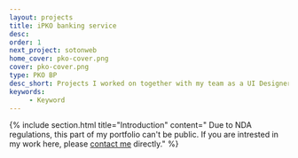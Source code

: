 ```yaml
---
layout: projects
title: iPKO banking service
desc: 
order: 1
next_project: sotonweb
home_cover: pko-cover.png
cover: pko-cover.png
type: PKO BP
desc_short: Projects I worked on together with my team as a UI Designer for the biggest Polish bank
keywords: 
     - Keyword
---
```

{%
     include section.html 
     title="Introduction"
     content="
Due to NDA regulations, this part of my portfolio can't be public. If you are intrested in my work here, please [contact me](mailto:julia.m.popko@gmail.com) directly."
%}